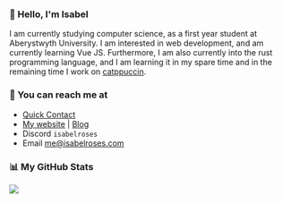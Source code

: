 ### 👋 Hello, I'm Isabel

I am currently studying computer science, as a first year student at Aberystwyth University. I am interested in web development, and am currently learning Vue JS. Furthermore, I am also currently into the rust programming language, and I am learning it in my spare time and in the remaining time I work on [catppuccin](https://github.com/catppuccin/catppuccin).

### 📧 You can reach me at

* [Quick Contact](https://isabel.contact)
* [My website](https://isabelroses.com) | [Blog](https://isabelroses.com/blog)
* Discord `isabelroses`
* Email me@isabelroses.com

### 📊 My GitHub Stats <!--{ fold() }-->

![](https://github-readme-stats-one-bice.vercel.app/api?username=isabelroses&include_all_commits=true&show_icons=true&bg_color=1e1e2e&text_color=cdd6f4&icon_color=cba6f7&title_color=94e2d5&role=OWNER,ORGANIZATION_MEMBER)
